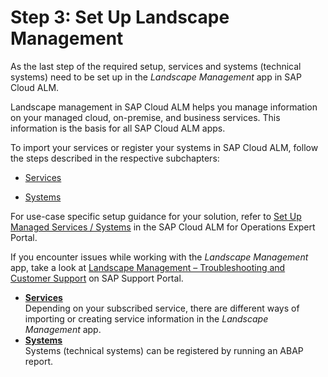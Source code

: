 <!-- loio23f1c49b224b4f17b2d959e01ae9c930 -->

# Step 3: Set Up Landscape Management

As the last step of the required setup, services and systems \(technical systems\) need to be set up in the *Landscape Management* app in SAP Cloud ALM.

Landscape management in SAP Cloud ALM helps you manage information on your managed cloud, on-premise, and business services. This information is the basis for all SAP Cloud ALM apps.

To import your services or register your systems in SAP Cloud ALM, follow the steps described in the respective subchapters:

-   [Services](services-d5f36cc.md)

-   [Systems](systems-d9d672a.md)


For use-case specific setup guidance for your solution, refer to [Set Up Managed Services / Systems](https://support.sap.com/en/alm/sap-cloud-alm/operations/expert-portal/setup-managed-services.html) in the SAP Cloud ALM for Operations Expert Portal.

If you encounter issues while working with the *Landscape Management* app, take a look at [Landscape Management – Troubleshooting and Customer Support](https://support.sap.com/en/alm/sap-cloud-alm/operations/expert-portal/landscape-management.html?anchorId=section_667953570_co) on SAP Support Portal.

-   **[Services](services-d5f36cc.md "Depending on your subscribed service, there are different ways of importing or creating
		service information in the Landscape Management app.")**  
Depending on your subscribed service, there are different ways of importing or creating service information in the *Landscape Management* app.
-   **[Systems](systems-d9d672a.md "Systems (technical systems) can be registered by running an ABAP report.")**  
Systems \(technical systems\) can be registered by running an ABAP report.

